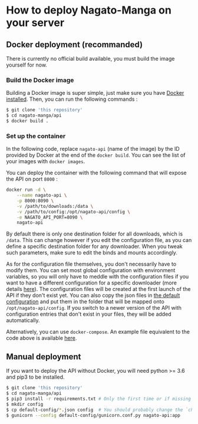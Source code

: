 # How to deploy Nagato-Manga on your server

## Docker deployment (recommanded)

There is currently no official build available, you must build the image yourself for now.

### Build the Docker image

Building a Docker image is super simple, just make sure you have [Docker installed](https://docs.docker.com/engine/install/). Then, you can run the following commands :

```Bash
$ git clone 'this repository'
$ cd nagato-manga/api
$ docker build .
```

### Set up the container

In the following code, replace `nagato-api` (name of the image) by the ID provided by Docker at the end of the `docker build`. You can see the list of your images with `docker images`.

You can deploy the container with the following command that will expose the API on port `8000` :

```Bash
docker run -d \
    --name nagato-api \
    -p 8000:8090 \
    -v /path/to/downloads:/data \
    -v /path/to/config:/opt/nagato-api/config \
    -e NAGATO_API_PORT=8090 \
    nagato-api
```

By default there is only one destination folder for all downloads, which is `/data`. This can change however if you edit the configuration file, as you can define a specific destination folder for any downloader. When you tweak such parameters, make sure to edit the binds and mounts accordingly.

As for the configuration file themselves, you don't necessarily have to modify them. You can set most global configuration with environment variables, so you will only have to meddle with the configuration files if you want to have a different configuration for a specific downloader (more details [here](configuration.md)). The configuration files will be created at the first launch of the API if they don't exist yet. You can also copy the json files in [the default configuration](/api/default-config) and put them in the folder that will be mapped onto `/opt/nagato-api/config`. If you switch to a newer version of the API with configuration entries that don't exist in your files, they will be added automatically.

Alternatively, you can use `docker-compose`. An example file equivalent to the code above is available [here](examples/docker-compose.yml).

## Manual deployment

If you want to deploy the API without Docker, you will need python >= 3.6 and pip3 to be installed.

```Bash
$ git clone 'this repository'
$ cd nagato-manga/api
$ pip3 install -r requirements.txt # Only the first time or if missing dependencies after a pull
$ mkdir config
$ cp default-config/*.json config  # You should probably change the `chapters.destination` (at least)
$ gunicorn --config default-config/gunicorn.conf.py nagato-api:app
```
